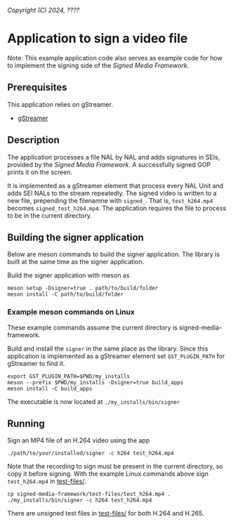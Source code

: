*Copyright (C) 2024, ????*

# Application to sign a video file
Note: This example application code also serves as example code for how to implement the
signing side of the *Signed Media Framework*.

## Prerequisites
This application relies on gStreamer.
- [gStreamer](https://gstreamer.freedesktop.org/documentation/installing/index.html?gi-language=c)

## Description
The application processes a file NAL by NAL and adds signatures in SEIs, provided by the
*Signed Media Framework*. A successfully signed GOP prints it on the screen.

It is implemented as a gStreamer element that process every NAL Unit and adds SEI NALs to
the stream repeatedly. The signed video is written to a new file, prepending the filenamne
with `signed_`. That is, `test_h264.mp4` becomes `signed_test_h264.mp4`. The application
requires the file to process to be in the current directory.

## Building the signer application
Below are meson commands to build the signer application. The library is built at the same
time as the signer application.

Build the signer application with meson as
```
meson setup -Dsigner=true . path/to/build/folder
meson install -C path/to/build/folder
```

### Example meson commands on Linux
These example commands assume the current directory is signed-media-framework.

Build and install the `signer` in the same place as the library. Since this application is
implemented as a gStreamer element set `GST_PLUGIN_PATH` for gStreamer to find it.
```
export GST_PLUGIN_PATH=$PWD/my_installs
meson --prefix $PWD/my_installs -Dsigner=true build_apps
meson install -C build_apps
```
The executable is now located at `./my_installs/bin/signer`

## Running
Sign an MP4 file of an H.264 video using the app
```
./path/to/your/installed/signer -c h264 test_h264.mp4
```
Note that the recording to sign must be present in the current directory, so copy it
before signing. With the example Linux commands above sign `test_h264.mp4` in
[test-files/](../../test-files/).
```
cp signed-media-framework/test-files/test_h264.mp4 .
./my_installs/bin/signer -c h264 test_h264.mp4
```

There are unsigned test files in [test-files/](../../test-files/) for both H.264 and H.265.
